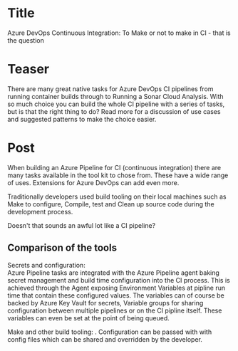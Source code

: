 # Title
Azure DevOps Continuous Integration: To Make or not to make in CI - that is the question

# Teaser
There are many great native tasks for Azure DevOps CI pipelines from running container builds through to Running a Sonar Cloud Analysis. With so much choice you can build the whole CI pipeline with a series of tasks, but is that the right thing to do? Read more for a discussion of use cases and suggested patterns to make the choice easier.

# Post

When building an Azure Pipeline for CI (continuous integration) there are many tasks available in the tool kit to chose from. These have a wide range of uses. Extensions for Azure DevOps can add even more.  

Traditionally developers used build tooling on their local machines such as Make to configure, Compile, test and Clean up source code during the development process.  

Doesn't that sounds an awful lot like a CI pipeline?

## Comparison of the tools  
Secrets and configuration:  
Azure Pipeline tasks are integrated with the Azure Pipeline agent baking secret management and build time configuration into the CI process. This is achieved through the Agent exposing Environment Variables at pipline run time that contain these configured values. The variables can of course be backed by Azure Key Vault for secrets, Variable groups for sharing configuration between multiple pipelines or on the CI pipline itself. These variables can even be set at the point of being queued.  

Make and other build tooling:
. Configuration can be passed with with config files which can be shared and overridden by the developer. 



